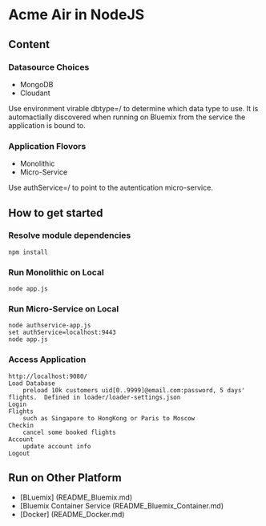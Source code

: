 # Acme Air in NodeJS 

## Content

### Datasource Choices

* MongoDB 
* Cloudant

Use environment virable dbtype=/<mongo or cloudant/> to determine which data type to use. 
It is automactially discovered when running on Bluemix from the service the application is bound to.

### Application Flovors

* Monolithic 
* Micro-Service

Use authService=/<host name:port/> to point to the autentication micro-service.


## How to get started

### Resolve module dependencies

	npm install

### Run Monolithic on Local

	node app.js
		
### Run Micro-Service on Local

	node authservice-app.js
	set authService=localhost:9443
	node app.js
	
### Access Application 

	http://localhost:9080/
	Load Database 
		preload 10k customers uid[0..9999]@email.com:password, 5 days' flights.  Defined in loader/loader-settings.json
	Login
	Flights
		such as Singapore to HongKong or Paris to Moscow 
	Checkin
		cancel some booked flights
	Account
		update account info
	Logout	
	
## Run on Other Platform

* [BLuemix] (README_Bluemix.md)
* [Bluemix Container Service (README_Bluemix_Container.md)
* [Docker] (README_Docker.md)
